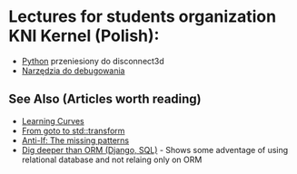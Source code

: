 # Lectures for students organization KNI Kernel (Polish):
- [Python](https://github.com/disconnect3d/kni-kernel-python-course "Kurs Pythona 3") przeniesiony do disconnect3d
- [Narzędzia do debugowania](https://github.com/Alexander3/articles/blob/master/Narz%C4%99dzia%20do%20debugowania/Debugging.md "Narzędzia do debugowania")



## See Also (Articles worth reading)
- [Learning Curves](https://github.com/Dobiasd/articles/blob/master/programming_language_learning_curves.md "Dobiasd's Learning Curves")
- [From goto to std::transform](https://github.com/Dobiasd/articles/blob/master/from_goto_to_std-transform.md "Dobiasd's From goto to std::transform")
- [Anti-If: The missing patterns](http://code.joejag.com/2016/anti-if-the-missing-patterns.html "How to prevent too many ifs")
- [Dig deeper than ORM (Django, SQL)](https://github.com/PyConPL/Book/blob/master/2015/presentations/condemned_to_reinvent_sql/text.md) - Shows some adventage of using relational database and not relaing only on ORM

